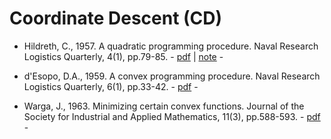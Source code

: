 # Coordinate Descent (CD)

* Hildreth, C., 1957. A quadratic programming procedure. Naval Research Logistics Quarterly, 4(1), pp.79-85. - [pdf](https://onlinelibrary.wiley.com/doi/abs/10.1002/nav.3800040113) | [note](https://onlinelibrary.wiley.com/doi/abs/10.1002/nav.3800040410) -

* d'Esopo, D.A., 1959. A convex programming procedure. Naval Research Logistics Quarterly, 6(1), pp.33-42. - [pdf](https://onlinelibrary.wiley.com/doi/abs/10.1002/nav.3800060105) -

* Warga, J., 1963. Minimizing certain convex functions. Journal of the Society for Industrial and Applied Mathematics, 11(3), pp.588-593. - [pdf](https://epubs.siam.org/doi/pdf/10.1137/0111043) -
